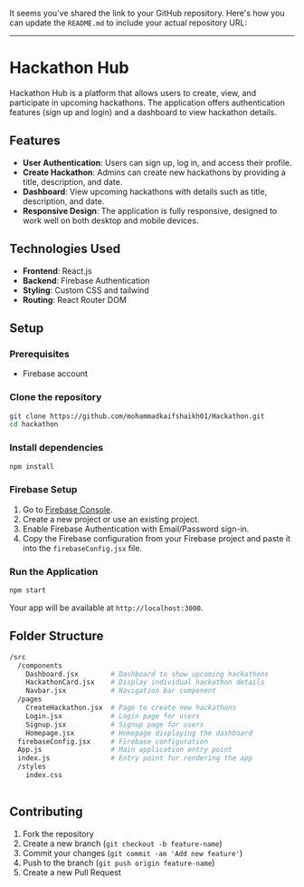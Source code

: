 It seems you've shared the link to your GitHub repository. Here's how you can update the `README.md` to include your actual repository URL:

---

# Hackathon Hub

Hackathon Hub is a platform that allows users to create, view, and participate in upcoming hackathons. The application offers authentication features (sign up and login) and a dashboard to view hackathon details.

## Features

- **User Authentication**: Users can sign up, log in, and access their profile.
- **Create Hackathon**: Admins can create new hackathons by providing a title, description, and date.
- **Dashboard**: View upcoming hackathons with details such as title, description, and date.
- **Responsive Design**: The application is fully responsive, designed to work well on both desktop and mobile devices.

## Technologies Used

- **Frontend**: React.js
- **Backend**: Firebase Authentication
- **Styling**: Custom CSS and tailwind
- **Routing**: React Router DOM

## Setup

### Prerequisites


- Firebase account

### Clone the repository

```bash
git clone https://github.com/mohammadkaifshaikh01/Hackathon.git
cd hackathon
```

### Install dependencies

```bash
npm install
```

### Firebase Setup

1. Go to [Firebase Console](https://console.firebase.google.com/).
2. Create a new project or use an existing project.
3. Enable Firebase Authentication with Email/Password sign-in.
4. Copy the Firebase configuration from your Firebase project and paste it into the `firebaseConfig.jsx` file.

### Run the Application

```bash
npm start
```

Your app will be available at `http://localhost:3000`.

## Folder Structure

```bash
/src
  /components
    Dashboard.jsx        # Dashboard to show upcoming hackathons
    HackathonCard.jsx    # Display individual hackathon details
    Navbar.jsx           # Navigation bar component
  /pages
    CreateHackathon.jsx  # Page to create new hackathons
    Login.jsx            # Login page for users
    Signup.jsx           # Signup page for users
    Homepage.jsx         # Homepage displaying the dashboard
  firebaseConfig.jsx     # Firebase configuration
  App.js                 # Main application entry point
  index.js               # Entry point for rendering the app
  /styles
    index.css     
    
```

## Contributing

1. Fork the repository
2. Create a new branch (`git checkout -b feature-name`)
3. Commit your changes (`git commit -am 'Add new feature'`)
4. Push to the branch (`git push origin feature-name`)
5. Create a new Pull Request
